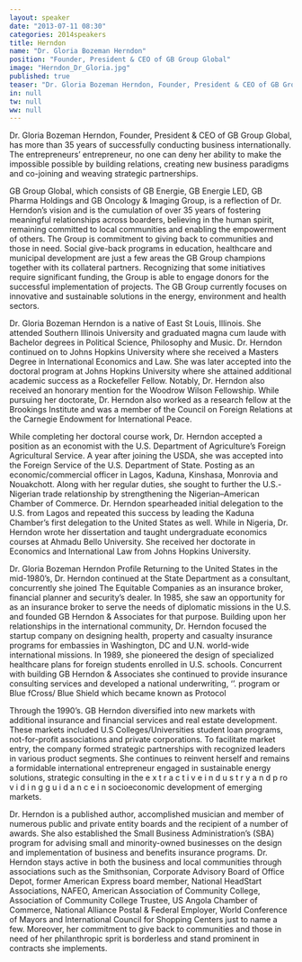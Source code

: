 ```yaml
---
layout: speaker
date: "2013-07-11 08:30"
categories: 2014speakers
title: Herndon
name: "Dr. Gloria Bozeman Herndon"
position: "Founder, President & CEO of GB Group Global"
image: "Herndon_Dr_Gloria.jpg"
published: true
teaser: "Dr. Gloria Bozeman Herndon, Founder, President & CEO of GB Group Global, has more than 35 years of successfully conducting business internationally."
in: null
tw: null
ww: null
---
```

Dr. Gloria Bozeman Herndon, Founder, President & CEO of 
GB Group Global, has more than 35 years of successfully 
conducting business internationally. The entrepreneurs’ 
entrepreneur, no one can deny her ability to make the 
impossible possible by building relations, creating new 
business paradigms and co-joining and weaving strategic 
partnerships. 

GB Group Global, which consists of GB 
Energie, GB Energie LED, GB Pharma Holdings and GB 
Oncology & Imaging Group, is a reflection of Dr. Herndon’s 
vision and is the cumulation of over 35 years of fostering 
meaningful relationships across boarders, believing in the 
human spirit, remaining committed to local communities 
and enabling the empowerment of others. The Group is 
commitment to giving back to communities and those in 
need. Social give-back programs in education, healthcare 
and municipal development are just a few areas the GB 
Group champions together with its collateral partners. 
Recognizing that some initiatives require significant funding, 
the Group is able to engage donors for the successful 
implementation of projects. The GB Group currently 
focuses on innovative and sustainable solutions in the 
energy, environment and health sectors.

Dr. Gloria Bozeman Herndon is a native of East St Louis, 
Illinois. She attended Southern Illinois University and 
graduated magna cum laude with Bachelor degrees in 
Political Science, Philosophy and Music. Dr. Herndon 
continued on to Johns Hopkins University where she 
received a Masters Degree in International Economics and 
Law. She was later accepted into the doctoral program at 
Johns Hopkins University where she attained additional 
academic success as a Rockefeller Fellow. Notably, Dr. 
Herndon also received an honorary mention for the 
Woodrow Wilson Fellowship. While pursuing her doctorate, 
Dr. Herndon also worked as a research fellow at the 
Brookings Institute and was a member of the Council on 
Foreign Relations at the Carnegie Endowment for 
International Peace. 

While completing her doctoral course work, Dr. Herndon 
accepted a position as an economist with the U.S. 
Department of Agriculture’s Foreign Agricultural Service. A 
year after joining the USDA, she was accepted into the 
Foreign Service of the U.S. Department of State. Posting 
as an economic/commercial officer in Lagos, Kaduna, 
Kinshasa, Monrovia and Nouakchott. Along with her 
regular duties, she sought to further the U.S.-Nigerian 
trade relationship by strengthening the Nigerian–American 
Chamber of Commerce. Dr. Herndon spearheaded initial 
delegation to the U.S. from Lagos and repeated this 
success by leading the Kaduna Chamber’s first delegation 
to the United States as well. While in Nigeria, Dr. Herndon 
wrote her dissertation and taught undergraduate 
economics courses at Ahmadu Bello University. She 
received her doctorate in Economics and International Law 
from Johns Hopkins University.

Dr. Gloria Bozeman Herndon Profile
Returning to the United States in the mid-1980’s, Dr. 
Herndon continued at the State Department as a 
consultant, concurrently she joined The Equitable 
Companies as an insurance broker, financial planner and 
security’s dealer. In 1985, she saw an opportunity for as 
an insurance broker to serve the needs of diplomatic 
missions in the U.S. and founded GB Herndon & 
Associates for that purpose. Building upon her 
relationships in the international community, Dr. Herndon 
focused the startup company on designing health, 
property and casualty insurance programs for embassies 
in Washington, DC and U.N. world-wide international 
missions. In 1989, she pioneered the design of specialized 
healthcare plans for foreign students enrolled in U.S. 
schools. Concurrent with building GB Herndon & 
Associates she continued to provide insurance consulting 
services and developed a national underwriting, ‘’. 
program or Blue fCross/ Blue Shield which became known 
as Protocol 

Through the 1990’s. GB Herndon diversified 
into new markets with additional insurance and financial 
services and real estate development. These markets 
included U.S Colleges/Universities student loan programs, 
not-for-profit associations and private corporations. To 
facilitate market entry, the company formed strategic 
partnerships with recognized leaders in various product 
segments. She continues to reinvent herself and remains a 
formidable international entrepreneur engaged in 
sustainable energy solutions, strategic consulting in the 
e x t r a c t i v e i n d u s t r y a n d p ro v i d i n g g u i d a n c e i n 
socioeconomic development of emerging markets. 

Dr. Herndon is a published author, accomplished musician 
and member of numerous public and private entity boards 
and the recipient of a number of awards. She also 
established the Small Business Administration’s (SBA) 
program for advising small and minority-owned businesses 
on the design and implementation of business and benefits 
insurance programs. Dr. Herndon stays active in both the 
business and local communities through associations such 
as the Smithsonian, Corporate Advisory Board of Office 
Depot, former American Express board member, National 
HeadStart Associations, NAFEO, American Association of 
Community College, Association of Community College 
Trustee, US Angola Chamber of Commerce, National 
Alliance Postal & Federal Employer, World Conference of 
Mayors and International Council for Shopping Centers just 
to name a few. Moreover, her commitment to give back to 
communities and those in need of her philanthropic sprit is 
borderless and stand prominent in contracts she implements.

